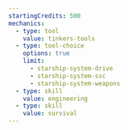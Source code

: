 ```yaml
---
startingCredits: 500
mechanics:
  - type: tool
    value: tinkers-tools
  - type: tool-choice
    options: true
    limit:
      - starship-system-drive
      - starship-system-ssc
      - starship-system-weapons
  - type: skill
    value: engineering
  - type: skill
    value: survival
---
```


